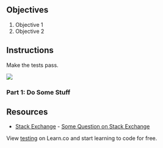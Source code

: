 ## Objectives

1. Objective 1
2. Objective 2

## Instructions

Make the tests pass.

<img id="js--download-ide" src="http://achievethegrin.com/wp-content/uploads/2015/07/Start-Personality-Test-Button.png">

### Part 1: Do Some Stuff

## Resources

* [Stack Exchange](http://www.stackexchange.com) - [Some Question on Stack Exchange](http://www.stackexchange.com/questions/123)

<p class='util--hide'>View <a href='https://learn.co/lessons/testing'>testing</a> on Learn.co and start learning to code for free.</p>
